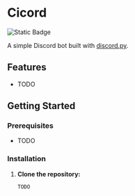 # Cicord
![Static Badge](https://img.shields.io/badge/noob-coding-blue)

A simple Discord bot built with [discord.py](https://github.com/Rapptz/discord.py).

## Features

- TODO

## Getting Started

### Prerequisites

- TODO

### Installation

1. **Clone the repository:**
   ```sh
   TODO